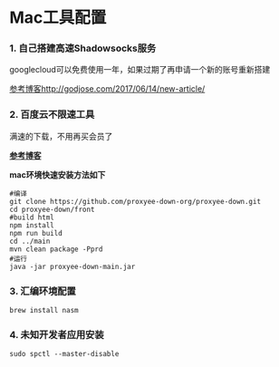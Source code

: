 # Mac工具配置

### 1. 自己搭建高速Shadowsocks服务

googlecloud可以免费使用一年，如果过期了再申请一个新的账号重新搭建

[参考博客http://godjose.com/2017/06/14/new-article/](http://godjose.com/2017/06/14/new-article/)

### 2. 百度云不限速工具

满速的下载，不用再买会员了

**[参考博客](https://www.runningcheese.com/baiduyun)**

**mac环境快速安装方法如下**

```shell
#编译
git clone https://github.com/proxyee-down-org/proxyee-down.git
cd proxyee-down/front
#build html
npm install
npm run build
cd ../main
mvn clean package -Pprd
#运行
java -jar proxyee-down-main.jar
```

### 3. 汇编环境配置

    brew install nasm

### 4. 未知开发者应用安装

    sudo spctl --master-disable


